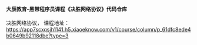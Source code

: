 #### 大辰教育-黑带程序员课程《决胜网络协议》代码仓库

决胜网络协议， 课程地址：https://app7scxqsjh1141.h5.xiaoeknow.com/v1/course/column/p_61dfc8ede4b0649b92118dbe?type=3